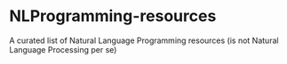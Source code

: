 # NLProgramming-resources
A curated list of Natural Language Programming resources (is not Natural Language Processing per se)
